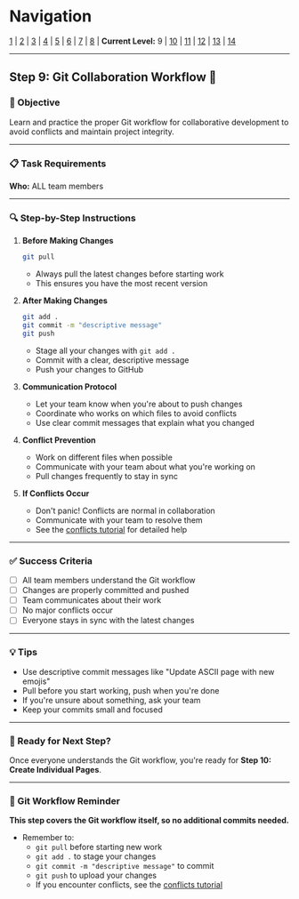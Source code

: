 # Navigation
[1](./lesson-code-org-u5-3-mini-project-lv1.md) | [2](./lesson-code-org-u5-3-mini-project-lv2.md) | [3](./lesson-code-org-u5-3-mini-project-lv3.md) | [4](./lesson-code-org-u5-3-mini-project-lv4.md) | [5](./lesson-code-org-u5-3-mini-project-lv5.md) | [6](./lesson-code-org-u5-3-mini-project-lv6.md) | [7](./lesson-code-org-u5-3-mini-project-lv7.md) | [8](./lesson-code-org-u5-3-mini-project-lv8.md) | **Current Level:** 9 | [10](./lesson-code-org-u5-3-mini-project-lv10.md) | [11](./lesson-code-org-u5-3-mini-project-lv11.md) | [12](./lesson-code-org-u5-3-mini-project-lv12.md) | [13](./lesson-code-org-u5-3-mini-project-lv13.md) | [14](./lesson-code-org-u5-3-mini-project-lv14.md)

---

## Step 9: Git Collaboration Workflow 🔄

### 🎯 Objective

Learn and practice the proper Git workflow for collaborative development to avoid conflicts and maintain project integrity.

---

### 📋 Task Requirements

**Who:** ALL team members

---

### 🔍 Step-by-Step Instructions

1. **Before Making Changes**
   ```bash
   git pull
   ```
   - Always pull the latest changes before starting work
   - This ensures you have the most recent version

2. **After Making Changes**
   ```bash
   git add .
   git commit -m "descriptive message"
   git push
   ```
   - Stage all your changes with `git add .`
   - Commit with a clear, descriptive message
   - Push your changes to GitHub

3. **Communication Protocol**
   - Let your team know when you're about to push changes
   - Coordinate who works on which files to avoid conflicts
   - Use clear commit messages that explain what you changed

4. **Conflict Prevention**
   - Work on different files when possible
   - Communicate with your team about what you're working on
   - Pull changes frequently to stay in sync

5. **If Conflicts Occur**
   - Don't panic! Conflicts are normal in collaboration
   - Communicate with your team to resolve them
   - See the [conflicts tutorial](./conflicts.md) for detailed help

---

### ✅ Success Criteria

- [ ] All team members understand the Git workflow
- [ ] Changes are properly committed and pushed
- [ ] Team communicates about their work
- [ ] No major conflicts occur
- [ ] Everyone stays in sync with the latest changes

---

### 💡 Tips

- Use descriptive commit messages like "Update ASCII page with new emojis"
- Pull before you start working, push when you're done
- If you're unsure about something, ask your team
- Keep your commits small and focused

---

### 🚀 Ready for Next Step?

Once everyone understands the Git workflow, you're ready for **Step 10: Create Individual Pages**.

---

### 💾 Git Workflow Reminder

**This step covers the Git workflow itself, so no additional commits needed.**
- Remember to:
  - `git pull` before starting new work
  - `git add .` to stage your changes
  - `git commit -m "descriptive message"` to commit
  - `git push` to upload your changes
  - If you encounter conflicts, see the [conflicts tutorial](./conflicts.md) 